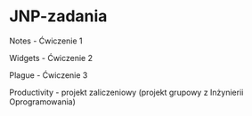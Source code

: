 # JNP-zadania

Notes - Ćwiczenie 1

Widgets - Ćwiczenie 2

Plague - Ćwiczenie 3

Productivity - projekt zaliczeniowy (projekt grupowy z Inżynierii Oprogramowania)

